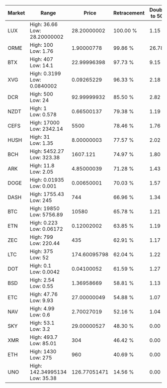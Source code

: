 | Market | Range | Price| Retracement | Doubles to 50% |
| --- | --- | --- | --- | --- |
| LUX | High: 36.66<br />Low: 28.20000002 | 28.20000002 | 100.00 % | 1.15 |
| ORME | High: 100<br />Low: 1.76 | 1.90000778 | 99.86 % | 26.78 |
| BTX | High: 407<br />Low: 14.1 | 22.99996398 | 97.73 % | 9.15 |
| XVG | High: 0.3199<br />Low: 0.0840002 | 0.09265229 | 96.33 % | 2.18 |
| DCR | High: 500<br />Low: 24 | 92.99999932 | 85.50 % | 2.82 |
| NZDT | High: 1<br />Low: 0.578 | 0.66500137 | 79.38 % | 1.19 |
| CEFS | High: 17000<br />Low: 2342.14 | 5500 | 78.46 % | 1.76 |
| HUSH | High: 31<br />Low: 1.35 | 8.00000003 | 77.57 % | 2.02 |
| BCH | High: 5452.27<br />Low: 323.38 | 1607.121 | 74.97 % | 1.80 |
| ARK | High: 11.8<br />Low: 2.05 | 4.85000039 | 71.28 % | 1.43 |
| DOGE | High: 0.01935<br />Low: 0.001 | 0.00650001 | 70.03 % | 1.57 |
| DASH | High: 1755.43<br />Low: 245 | 744 | 66.96 % | 1.34 |
| BTC | High: 19850<br />Low: 5756.89 | 10580 | 65.78 % | 1.21 |
| ETN | High: 0.223<br />Low: 0.06172 | 0.12002002 | 63.85 % | 1.19 |
| ZEC | High: 799<br />Low: 220.44 | 435 | 62.91 % | 1.17 |
| LTC | High: 375<br />Low: 52 | 174.60095798 | 62.04 % | 1.22 |
| DOT | High: 0.1<br />Low: 0.0042 | 0.04100052 | 61.59 % | 1.27 |
| BSD | High: 2.54<br />Low: 0.55 | 1.36958669 | 58.81 % | 1.13 |
| ETC | High: 47.76<br />Low: 9.93 | 27.00000049 | 54.88 % | 1.07 |
| NAV | High: 4.99<br />Low: 0.6 | 2.70027019 | 52.16 % | 1.04 |
| SKY | High: 53.1<br />Low: 3.2 | 29.00000527 | 48.30 % | 0.00 |
| XMR | High: 493.7<br />Low: 85.01 | 304 | 46.42 % | 0.00 |
| ETH | High: 1430<br />Low: 275 | 960 | 40.69 % | 0.00 |
| UNO | High: 142.34995134<br />Low: 35.38 | 126.77051471 | 14.56 % | 0.00 |
